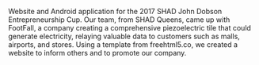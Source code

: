 Website and Android application for the 2017 SHAD John Dobson Entrepreneurship Cup. Our team, from SHAD Queens, came up with FootFall, a company creating a comprehensive piezoelectric tile that could generate electricity, relaying valuable data to customers such as malls, airports, and stores. Using a template from freehtml5.co, we created a website to inform others and to promote our company. 
